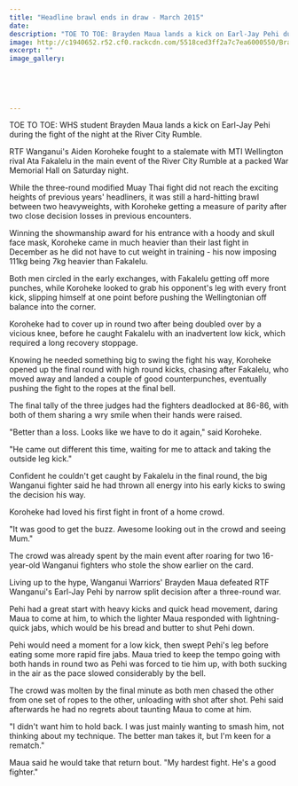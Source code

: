 ```yaml
---
title: "Headline brawl ends in draw - March 2015"
date: 
description: "TOE TO TOE: Brayden Maua lands a kick on Earl-Jay Pehi during the fight of the night at the River City Rumble, from Wanganui Chronicle article 30/3/15..."
image: http://c1940652.r52.cf0.rackcdn.com/5518ced3ff2a7c7ea6000550/BraydenMaua,RiverCityRumble30,3.jpg
excerpt: ""
image_gallery:
    
    
    
    
    
---
```


<p><span>TOE TO TOE: WHS student Brayden Maua lands a kick on Earl-Jay Pehi during the fight of the night at the River City Rumble.</span></p>
<p>RTF Wanganui's Aiden Koroheke fought to a stalemate with MTI Wellington rival Ata Fakalelu in the main event of the River City Rumble at a packed War Memorial Hall on Saturday night.</p>
<p>While the three-round modified Muay Thai fight did not reach the exciting heights of previous years' headliners, it was still a hard-hitting brawl between two heavyweights, with Koroheke getting a measure of parity after two close decision losses in previous encounters.</p>
<p>Winning the showmanship award for his entrance with a hoody and skull face mask, Koroheke came in much heavier than their last fight in December as he did not have to cut weight in training - his now imposing 111kg being 7kg heavier than Fakalelu.</p>
<p>Both men circled in the early exchanges, with Fakalelu getting off more punches, while Koroheke looked to grab his opponent's leg with every front kick, slipping himself at one point before pushing the Wellingtonian off balance into the corner.</p>
<p>Koroheke had to cover up in round two after being doubled over by a vicious knee, before he caught Fakalelu with an inadvertent low kick, which required a long recovery stoppage.</p>
<p>Knowing he needed something big to swing the fight his way, Koroheke opened up the final round with high round kicks, chasing after Fakalelu, who moved away and landed a couple of good counterpunches, eventually pushing the fight to the ropes at the final bell.</p>
<p>The final tally of the three judges had the fighters deadlocked at 86-86, with both of them sharing a wry smile when their hands were raised.</p>
<p>"Better than a loss. Looks like we have to do it again," said Koroheke.</p>
<p>"He came out different this time, waiting for me to attack and taking the outside leg kick."</p>
<p>Confident he couldn't get caught by Fakalelu in the final round, the big Wanganui fighter said he had thrown all energy into his early kicks to swing the decision his way.</p>
<p>Koroheke had loved his first fight in front of a home crowd.</p>
<p>"It was good to get the buzz. Awesome looking out in the crowd and seeing Mum."</p>
<p>The crowd was already spent by the main event after roaring for two 16-year-old Wanganui fighters who stole the show earlier on the card.</p>
<p>Living up to the hype, Wanganui Warriors' Brayden Maua defeated RTF Wanganui's Earl-Jay Pehi by narrow split decision after a three-round war.</p>
<p>Pehi had a great start with heavy kicks and quick head movement, daring Maua to come at him, to which the lighter Maua responded with lightning-quick jabs, which would be his bread and butter to shut Pehi down.</p>
<p>Pehi would need a moment for a low kick, then swept Pehi's leg before eating some more rapid fire jabs. Maua tried to keep the tempo going with both hands in round two as Pehi was forced to tie him up, with both sucking in the air as the pace slowed considerably by the bell.</p>
<p>The crowd was molten by the final minute as both men chased the other from one set of ropes to the other, unloading with shot after shot. Pehi said afterwards he had no regrets about taunting Maua to come at him.</p>
<p>"I didn't want him to hold back. I was just mainly wanting to smash him, not thinking about my technique. The better man takes it, but I'm keen for a rematch."</p>
<p>Maua said he would take that return bout. "My hardest fight. He's a good fighter."</p>

